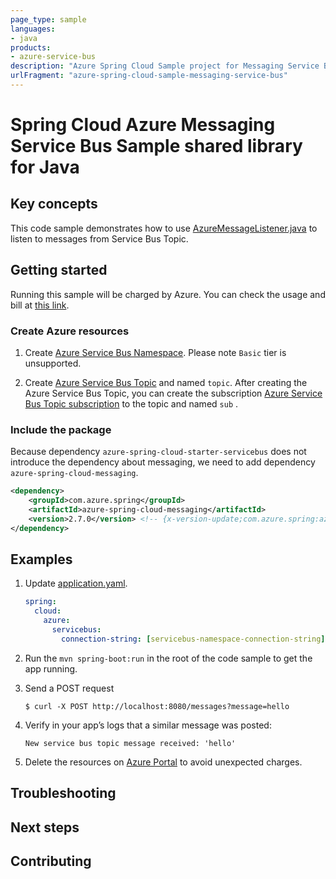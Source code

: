 ```yaml
---
page_type: sample
languages:
- java
products:
- azure-service-bus
description: "Azure Spring Cloud Sample project for Messaging Service Bus client library"
urlFragment: "azure-spring-cloud-sample-messaging-service-bus"
---
```


# Spring Cloud Azure Messaging Service Bus Sample shared library for Java

## Key concepts

This code sample demonstrates how to use [AzureMessageListener.java][annotation-azure-message-listener] to listen to messages from Service Bus Topic.

## Getting started

Running this sample will be charged by Azure. You can check the usage and bill at 
[this link][azure-account].



### Create Azure resources

1.  Create [Azure Service Bus Namespace][create-service-bus-namespace].
    Please note `Basic` tier is unsupported.
    
1.  Create [Azure Service Bus Topic][create-service-bus-topic] and named `topic`. After creating the Azure Service Bus Topic,
    you can create the subscription [Azure Service Bus Topic subscription][create-subscription] to the topic and named `sub` .


### Include the package
Because dependency `azure-spring-cloud-starter-servicebus` does not introduce the dependency about messaging, we need to add
dependency `azure-spring-cloud-messaging`.

[//]: # ({x-version-update-start;com.azure.spring:azure-spring-cloud-messaging;dependency})
```xml
<dependency>
    <groupId>com.azure.spring</groupId>
    <artifactId>azure-spring-cloud-messaging</artifactId>
    <version>2.7.0</version> <!-- {x-version-update;com.azure.spring:azure-spring-cloud-messaging;dependency} -->
</dependency>
```
[//]: # ({x-version-update-end})

## Examples

1. Update [application.yaml][application.yaml].
    ```yaml
    spring:
      cloud:
        azure:
          servicebus:
            connection-string: [servicebus-namespace-connection-string]
    ```

1.  Run the `mvn spring-boot:run` in the root of the code sample to get the app running.

1.  Send a POST request

        $ curl -X POST http://localhost:8080/messages?message=hello

1.  Verify in your app’s logs that a similar message was posted:

        New service bus topic message received: 'hello'

1.  Delete the resources on [Azure Portal][azure-portal] to avoid unexpected charges.

## Troubleshooting

## Next steps

## Contributing


<!-- LINKS -->

[azure-account]: https://azure.microsoft.com/account/
[azure-portal]: https://ms.portal.azure.com/
[create-service-bus-namespace]: https://docs.microsoft.com/azure/service-bus-messaging/service-bus-quickstart-topics-subscriptions-portal#create-a-namespace-in-the-azure-portal
[create-service-bus-topic]: https://docs.microsoft.com/azure/service-bus-messaging/service-bus-quickstart-topics-subscriptions-portal#create-a-topic-using-the-azure-portal
[create-subscription]: https://docs.microsoft.com/azure/service-bus-messaging/service-bus-quickstart-topics-subscriptions-portal#create-subscriptions-to-the-topic
[annotation-azure-message-listener]: https://github.com/Azure/azure-sdk-for-java/blob/azure-spring-boot_3.6.0/sdk/spring/azure-spring-cloud-messaging/src/main/java/com/azure/spring/messaging/annotation/AzureMessageListener.java
[application.yaml]: https://github.com/Azure-Samples/azure-spring-boot-samples/blob/main/servicebus/azure-spring-cloud-sample-servicebus-operation/src/main/resources/application.yaml